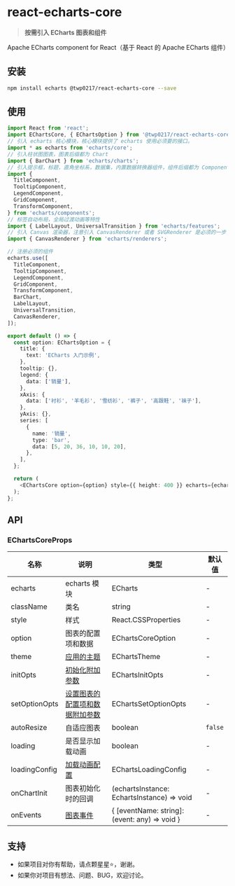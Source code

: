 # react-echarts-core

> **按需引入 ECharts 图表和组件**

Apache ECharts component for React（基于 React 的 Apache ECharts 组件）

## 安装

```bash
npm install echarts @twp0217/react-echarts-core --save
```

## 使用

```typescript
import React from 'react';
import EChartsCore, { EChartsOption } from '@twp0217/react-echarts-core';
// 引入 echarts 核心模块，核心模块提供了 echarts 使用必须要的接口。
import * as echarts from 'echarts/core';
// 引入柱状图图表，图表后缀都为 Chart
import { BarChart } from 'echarts/charts';
// 引入提示框，标题，直角坐标系，数据集，内置数据转换器组件，组件后缀都为 Component
import {
  TitleComponent,
  TooltipComponent,
  LegendComponent,
  GridComponent,
  TransformComponent,
} from 'echarts/components';
// 标签自动布局，全局过渡动画等特性
import { LabelLayout, UniversalTransition } from 'echarts/features';
// 引入 Canvas 渲染器，注意引入 CanvasRenderer 或者 SVGRenderer 是必须的一步
import { CanvasRenderer } from 'echarts/renderers';

// 注册必须的组件
echarts.use([
  TitleComponent,
  TooltipComponent,
  LegendComponent,
  GridComponent,
  TransformComponent,
  BarChart,
  LabelLayout,
  UniversalTransition,
  CanvasRenderer,
]);

export default () => {
  const option: EChartsOption = {
    title: {
      text: 'ECharts 入门示例',
    },
    tooltip: {},
    legend: {
      data: ['销量'],
    },
    xAxis: {
      data: ['衬衫', '羊毛衫', '雪纺衫', '裤子', '高跟鞋', '袜子'],
    },
    yAxis: {},
    series: [
      {
        name: '销量',
        type: 'bar',
        data: [5, 20, 36, 10, 10, 20],
      },
    ],
  };

  return (
    <EChartsCore option={option} style={{ height: 400 }} echarts={echarts} />
  );
};
```

## API

### EChartsCoreProps

| 名称          | 说明                                                                                               | 类型                                          | 默认值  |
| ------------- | -------------------------------------------------------------------------------------------------- | --------------------------------------------- | ------- |
| echarts       | echarts 模块                                                                                       | ECharts                                       | -       |
| className     | 类名                                                                                               | string                                        | -       |
| style         | 样式                                                                                               | React.CSSProperties                           | -       |
| option        | 图表的配置项和数据                                                                                 | EChartsCoreOption                             | -       |
| theme         | [应用的主题](https://echarts.apache.org/zh/api.html#echarts.init)                                  | EChartsTheme                                  | -       |
| initOpts      | [初始化附加参数](https://echarts.apache.org/zh/api.html#echarts.init)                              | EChartsInitOpts                               | -       |
| setOptionOpts | [设置图表的配置项和数据附加参数](https://echarts.apache.org/zh/api.html#echartsInstance.setOption) | EChartsSetOptionOpts                          | -       |
| autoResize    | 自适应图表                                                                                         | boolean                                       | `false` |
| loading       | 是否显示加载动画                                                                                   | boolean                                       | -       |
| loadingConfig | [加载动画配置](https://echarts.apache.org/zh/api.html#echartsInstance.showLoading)                 | EChartsLoadingConfig                          | -       |
| onChartInit   | 图表初始化时的回调                                                                                 | (echartsInstance: EchartsInstance) => void    | -       |
| onEvents      | [图表事件](https://echarts.apache.org/zh/api.html#events)                                          | { [eventName: string]: (event: any) => void } | -       |

## 支持

- 如果项目对你有帮助，请点颗星星:star:，谢谢。
- 如果你对项目有想法、问题、BUG，欢迎讨论。
